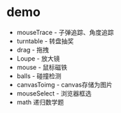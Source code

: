 # demo
- mouseTrace - 子弹追踪、角度追踪
- turntable - 转盘抽奖
- drag - 拖拽
- Loupe - 放大镜
- mouse - 鼠标磁铁
- balls - 碰撞检测
- canvasToimg - canvas存储为图片
- mouseSelect - 浏览器框选
- math 递归数学题
